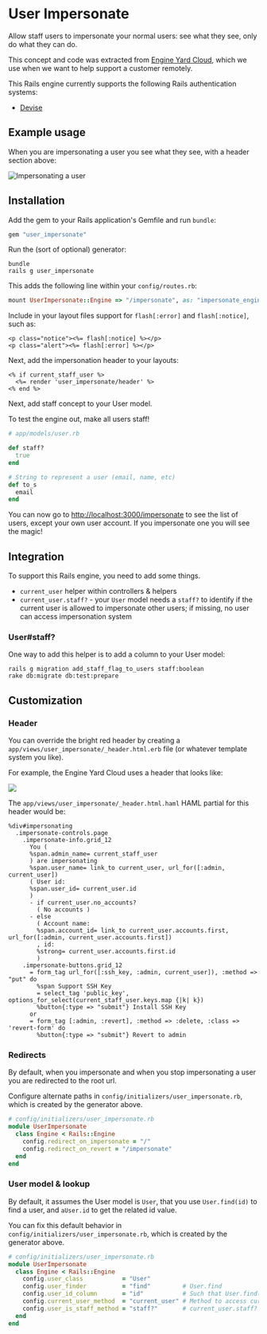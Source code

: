 # User Impersonate

Allow staff users to impersonate your normal users: see what they see, only do what they can do.

This concept and code was extracted from [Engine Yard Cloud](http://www.engineyard.com/products/cloud), which we use when we want to help support a customer remotely.

This Rails engine currently supports the following Rails authentication systems:

* [Devise](https://github.com/plataformatec/devise)

## Example usage

When you are impersonating a user you see what they see, with a header section above:

<img src="https://img.skitch.com/20120919-c8382rgdcub7gsh2p82k8reng3.png" alt="Impersonating a user" />

## Installation

Add the gem to your Rails application's Gemfile and run `bundle`:

``` ruby
gem "user_impersonate"
```

Run the (sort of optional) generator:

```
bundle
rails g user_impersonate
```

This adds the following line within your `config/routes.rb`:

``` ruby
mount UserImpersonate::Engine => "/impersonate", as: "impersonate_engine"
```

Include in your layout files support for `flash[:error]` and `flash[:notice]`, such as:

``` erb
<p class="notice"><%= flash[:notice] %></p>
<p class="alert"><%= flash[:error] %></p>
```

Next, add the impersonation header to your layouts:

``` erb
<% if current_staff_user %>
  <%= render 'user_impersonate/header' %>
<% end %>
```

Next, add staff concept to your User model.

To test the engine out, make all users staff!

``` ruby
# app/models/user.rb

def staff?
  true
end

# String to represent a user (email, name, etc)
def to_s
  email
end
```

You can now go to [http://localhost:3000/impersonate](http://localhost:3000/impersonate) to see the list of users, except your own user account. If you impersonate one you will see the magic!

## Integration

To support this Rails engine, you need to add some things.

* `current_user` helper within controllers & helpers
* `current_user.staff?` - your `User` model needs a `staff?` to identify if the current user is allowed to impersonate other users; if missing, no user can access impersonation system

### User#staff?

One way to add this helper is to add a column to your User model:

```
rails g migration add_staff_flag_to_users staff:boolean
rake db:migrate db:test:prepare
```

## Customization

### Header


You can override the bright red header by creating a `app/views/user_impersonate/_header.html.erb` file (or whatever template system you like).

For example, the Engine Yard Cloud uses a header that looks like:

![](https://img.skitch.com/20120915-mk8mnpdsu5nuym3bxs678qf1a8.png)

The `app/views/user_impersonate/_header.html.haml` HAML partial for this header would be:

``` haml
%div#impersonating
  .impersonate-controls.page
    .impersonate-info.grid_12
      You (
      %span.admin_name= current_staff_user
      ) are impersonating
      %span.user_name= link_to current_user, url_for([:admin, current_user])
      ( User id:
      %span.user_id= current_user.id
      )
      - if current_user.no_accounts?
        ( No accounts )
      - else
        ( Account name:
        %span.account_id= link_to current_user.accounts.first, url_for([:admin, current_user.accounts.first])
        , id:
        %strong= current_user.accounts.first.id
        )
    .impersonate-buttons.grid_12
      = form_tag url_for([:ssh_key, :admin, current_user]), :method => "put" do
        %span Support SSH Key
        = select_tag 'public_key', options_for_select(current_staff_user.keys.map {|k| k})
        %button{:type => "submit"} Install SSH Key
      or
      = form_tag [:admin, :revert], :method => :delete, :class => 'revert-form' do
        %button{:type => "submit"} Revert to admin
```

### Redirects

By default, when you impersonate and when you stop impersonating a user you are redirected to the root url.

Configure alternate paths in `config/initializers/user_impersonate.rb`, which is created by the generator above.

``` ruby
# config/initializers/user_impersonate.rb
module UserImpersonate
  class Engine < Rails::Engine
    config.redirect_on_impersonate = "/"
    config.redirect_on_revert = "/impersonate"
  end
end
```

### User model & lookup

By default, it assumes the User model is `User`, that you use `User.find(id)` to find a user, and `aUser.id` to get the related id value.

You can fix this default behavior in `config/initializers/user_impersonate.rb`, which is created by the generator above.

``` ruby
# config/initializers/user_impersonate.rb
module UserImpersonate
  class Engine < Rails::Engine
    config.user_class           = "User"
    config.user_finder          = "find"         # User.find
    config.user_id_column       = "id"           # Such that User.find(aUser.id) works
    config.current_user_method  = "current_user" # Method to access current user
    config.user_is_staff_method = "staff?"       # current_user.staff?
  end
end
```
